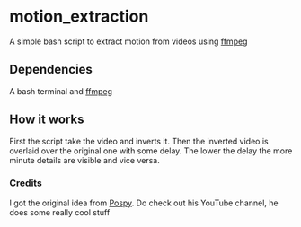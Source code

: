 # motion_extraction
A simple bash script to extract motion from videos using [ffmpeg](https://github.com/FFmpeg/FFmpeg)

## Dependencies
A bash terminal and [ffmpeg](https://github.com/FFmpeg/FFmpeg)

## How it works
First the script take the video and inverts it.
Then the inverted video is overlaid over the original one with some delay.
The lower the delay the more minute details are visible and vice versa.

### Credits
I got the original idea from [Pospy](https://www.youtube.com/watch?v=NSS6yAMZF78&t=234s). 
Do check out his YouTube channel, he does some really cool stuff
